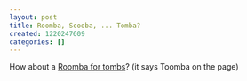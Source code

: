 ```yaml
---
layout: post
title: Roomba, Scooba, ... Tomba?
created: 1220247609
categories: []
---
```

How about a [Roomba for tombs](http://www.ecost.com/detail.aspx?edp=42102021)? (it says Toomba on the page)
